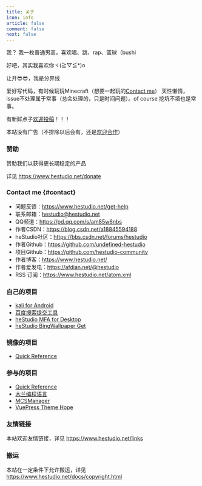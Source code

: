 ```yaml
---
title: 关于
icon: info
article: false
comment: false
next: false
---
```


我？
我一枚普通男高，喜欢唱、跳、rap、篮球（bushi

好吧，其实我喜欢你ヾ(≧▽≦*)o

<el-divider>让开😎😎，我是分界线</el-divider>

爱好写代码，有时候玩玩Minecraft（想要一起玩的[Contact me](/about/#contact)）
天性懒惰，issue不处理属于常事（总会处理的，只是时间问题）。of course 挖坑不填也是常事。

有新鲜点子[欢迎投稿](/talking/)！！！

本站没有广告（不排除以后会有，还是[欢迎合作](https://image.hestudio.net/i/2023/08/27/64ead5a6eac4c.png)）

### 赞助
赞助我们以获得更长期稳定的产品

详见 https://www.hestudio.net/donate

### Contact me {#contact}

- 问题反馈：https://www.hestudio.net/get-help
- 联系邮箱：hestudio@hestudio.net
- QQ频道：https://pd.qq.com/s/am85w6nbs
- 作者CSDN：https://blog.csdn.net/a18845594188
- heStudio社区：https://bbs.csdn.net/forums/hestudio
- 作者Github：https://github.com/undefined-hestudio
- 项目Github：https://github.com/hestudio-community
- 作者博客：https://www.hestudio.net/
- 作者爱发电：https://afdian.net/@hestudio
- RSS 订阅：https://www.hestudio.net/atom.xml

### 自己的项目
- [kali for Android](https://gitlab.com/heStudio/ka_install)
- [百度搜索提交工具](https://pypi.org/project/hbsst/)
- [heStudio MFA for Desktop](https://gitee.com/hestudio/hmfa)
- [heStudio BingWallpaper Get](https://github.com/hestudio-community/bing-wallpaper-get/)

### 镜像的项目
- [Quick Reference](https://quickref.hestudio.net/)

### 参与的项目
- [Quick Reference](https://github.com/jaywcjlove/reference)
- [木兰编程语言](https://gitee.com/MulanRevive/mulan-rework)
- [MCSManager](https://github.com/MCSManager)
- [VuePress Theme Hope](https://github.com/vuepress-theme-hope/vuepress-theme-hope)

### 友情链接
本站欢迎友情链接，详见 https://www.hestudio.net/links

### 搬运
本站在一定条件下允许搬运，详见 https://www.hestudio.net/docs/copyright.html

<egg />

<script setup>
import egg from '@aboutegg'
</script>



